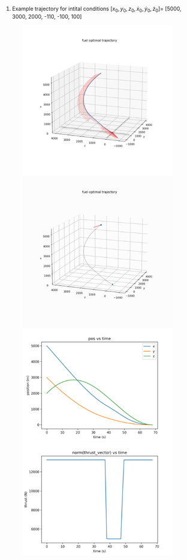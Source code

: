 1. Example trajectory for intital conditions $[x_0, y_0, z_0, \dot{x}_0, \dot{y}_0, \dot{z}_0]$= [5000, 3000, 2000, -110, -100, 100] 
<div style="text-align: center;">
  <img src="images/trajectory.png" alt="trajectory" width="400" />
  <img src="images/animation.gif" alt="animation" width="400" />
</div>

<div style="text-align: center;">
  <img src="images/position.png" alt="position" width="400" />
  <img src="images/throttle.png" alt="throttle" width="400" />
</div>
